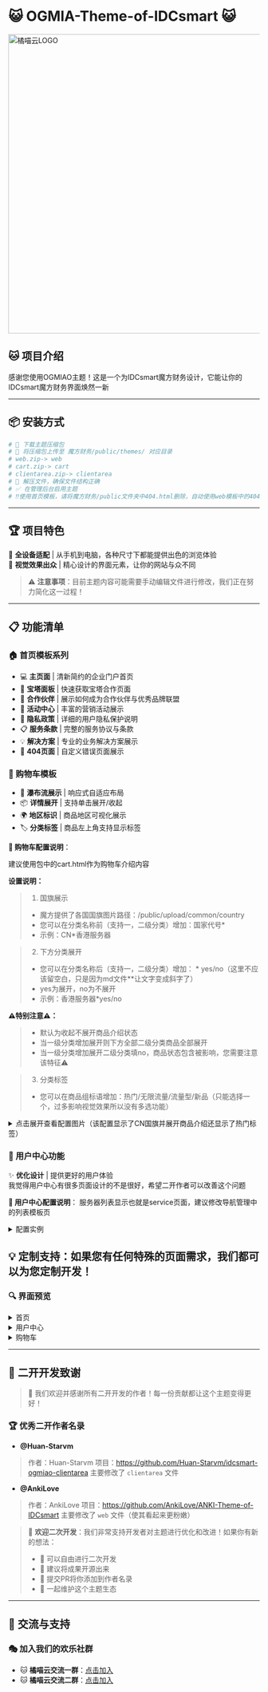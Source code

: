 # 😺 OGMIA-Theme-of-IDCsmart 😺
<img src="https://cloud.ogmiao.com/logo.webp" alt="橘喵云LOGO" width="600" />
</p>


## 🐱 项目介绍

感谢您使用OGMIAO主题！这是一个为IDCsmart魔方财务设计，它能让你的IDCsmart魔方财务界面焕然一新

---

## 📦 安装方式

```bash
# 🐾 下载主题压缩包
# 🚀 将压缩包上传至 魔方财务/public/themes/ 对应目录
# web.zip-> web
# cart.zip-> cart
# clientarea.zip-> clientarea
# 📂 解压文件，确保文件结构正确
# ✅ 在管理后台启用主题
# ‼️使用首页模板，请将魔方财务/public文件夹中404.html删除，自动使用web模板中的404定制页面
```

---

## 🏆 项目特色

📱 **全设备适配** | 从手机到电脑，各种尺寸下都能提供出色的浏览体验  
🎨 **视觉效果出众** | 精心设计的界面元素，让你的网站与众不同  

> ⚠️ **注意事项**：目前主题内容可能需要手动编辑文件进行修改，我们正在努力简化这一过程！

---

## 📋 功能清单

### 🏠 首页模板系列

- 💻 **主页面** | 清新简约的企业门户首页
- 🔧 **宝塔面板** | 快速获取宝塔合作页面
- 🤝 **合作伙伴** | 展示如何成为合作伙伴与优秀品牌联盟
- 🎯 **活动中心** | 丰富的营销活动展示
- 📜 **隐私政策** | 详细的用户隐私保护说明
- 📋 **服务条款** | 完整的服务协议与条款 
- 💡 **解决方案** | 专业的业务解决方案展示
- 🚫 **404页面** | 自定义错误页面展示

### 🛒 购物车模板

- 🎯 **瀑布流展示** | 响应式自适应布局  
- 📦 **详情展开** | 支持单击展开/收起  
- 🌍 **地区标识** | 商品地区可视化展示
- 🏷️ **分类标签** | 商品左上角支持显示标签

**📝 购物车配置说明**：

建议使用包中的cart.html作为购物车介绍内容

**设置说明：**  
> 1. 国旗展示
> - 魔方提供了各国国旗图片路径：/public/upload/common/country
> - 您可以在分类名称前（支持一，二级分类）增加：国家代号*
> - 示例：CN*香港服务器

> 2. 下方分类展开
> - 您可以在分类名称后（支持一，二级分类）增加： * yes/no（这里不应该留空白，只是因为md文件**让文字变成斜字了）
> - yes为展开，no为不展开
> - 示例：香港服务器*yes/no

**⚠️特别注意⚠️：**
> - 默认为收起不展开商品介绍状态
> - 当一级分类增加展开则下方全部二级分类商品全部展开
> - 当一级分类增加展开二级分类填no，商品状态包含被影响，您需要注意该特征⚠

> 3. 分类标签
> - 您可以在商品组标语增加：热门/无限流量/流量型/新品（只能选择一个，过多影响视觉效果所以没有多选功能）

<details>
<summary>点击展开查看配置图片（该配置显示了CN国旗并展开商品介绍还显示了热门标签）</summary>
<p align="center">
<img width="646" alt="cartpz" src="https://github.com/user-attachments/assets/6700fce6-ac64-4a8b-ada0-4ab3632c3653" />
</p>
</details>

### 👤 用户中心功能
✨ **优化设计** | 提供更好的用户体验  
我觉得用户中心有很多页面设计的不是很好，希望二开作者可以改善这个问题

**📝 用户中心配置说明**：
服务器列表显示也就是service页面，建议修改导航管理中的列表模板页

<details>
<summary>配置实例</summary>
<p align="center">
<img width="646" alt="cartpz" src="https://github.com/user-attachments/assets/5f691353-fac1-45c1-b5d9-515c4e75980b" />
</p>
</details>


💡 **定制支持**：如果您有任何特殊的页面需求，我们都可以为您定制开发！
---

### 🔍 界面预览

<details>
<summary>首页</summary>
<p align="center">
<img width="646" alt="cartpz" src="https://github.com/user-attachments/assets/7ed99537-2d50-4dce-ba9f-ae468ff11455" />
</p>
</details>

<details>
<summary>用户中心</summary>
<p align="center">
<img width="646" alt="cartpz" src="https://github.com/user-attachments/assets/8b9d64b6-d605-4c63-9258-3d8652e43751" />
</p>
</details>

<details>
<summary>购物车</summary>
<p align="center">
<img width="646" alt="cartpz" src="https://github.com/user-attachments/assets/ac13aea7-5543-408a-9ee8-8892c7ceb443" />
</p>
</details>

---

## 🌟 二开开发致谢

> 💝 我们欢迎并感谢所有二开开发的作者！每一份贡献都让这个主题变得更好！

### 🏆 优秀二开作者名录

- **@Huan-Starvm**
> 作者：Huan-Starvm
> 项目：https://github.com/Huan-Starvm/idcsmart-ogmiao-clientarea
> 主要修改了 `clientarea` 文件

- **@AnkiLove**
> 作者：AnkiLove
> 项目：https://github.com/AnkiLove/ANKI-Theme-of-IDCsmart
> 主要修改了 `web` 文件（使其看起来更粉嫩）

> 🎉 **欢迎二次开发**：我们非常支持开发者对主题进行优化和改进！如果你有新的想法：  
> - 🔄 可以自由进行二次开发  
> - 📢 建议将成果开源出来  
> - 📝 提交PR将你添加到作者名录  
> - 🤝 一起维护这个主题生态  

---

## 🌈 交流与支持

### 🎭 加入我们的欢乐社群

- 🐱 **橘喵云交流一群**：[点击加入](https://qm.qq.com/cgi-bin/qm/qr?k=-ae9KE_6u7E7tNZdjOP5dpHZenqQNWP9&jump_from=webapi&authKey=TLvq+VSp0RoeDv0JittEDYFaKKmshpy4Z89xJdL/xDhYHsofgKowdhuW5gQlvZwG)  
- 🐱 **橘喵云交流二群**：[点击加入](https://qm.qq.com/cgi-bin/qm/qr?k=Ndl5dgR-vYS3NbWUeh6r3iS1pO9rWbrx&jump_from=webapi&authKey=DgUh/PS829t9pwdJK3x9/9ZhAgfATlbuD+OT2ywq3whi/iBoPHPLlV1cG6HXvcy+)
